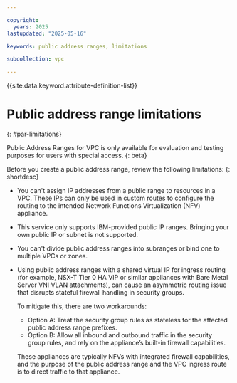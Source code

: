 ```yaml
---

copyright:
  years: 2025
lastupdated: "2025-05-16"

keywords: public address ranges, limitations

subcollection: vpc

---
```


{{site.data.keyword.attribute-definition-list}}

# Public address range limitations
{: #par-limitations}

Public Address Ranges for VPC is only available for evaluation and testing purposes for users with special access. 
{: beta}

Before you create a public address range, review the following limitations:
{: shortdesc}

* You can't assign IP addresses from a public range to resources in a VPC. These IPs can only be used in custom routes to configure the routing to the intended Network Functions Virtualization (NFV) appliance.
* This service only supports IBM-provided public IP ranges. Bringing your own public IP or subnet is not supported. 
*  You can't divide public address ranges into subranges or bind one to multiple VPCs or zones.
* Using public address ranges with a shared virtual IP for ingress routing (for example, NSX-T Tier 0 HA VIP or similar appliances with Bare Metal Server VNI VLAN attachments), can cause an asymmetric routing issue that disrupts stateful firewall handling in security groups. 

   To mitigate this, there are two workarounds:

   * Option A: Treat the security group rules as stateless for the affected public address range prefixes.
   * Option B: Allow all inbound and outbound traffic in the security group rules, and rely on the appliance’s built-in firewall capabilities.

   These appliances are typically NFVs with integrated firewall capabilities, and the purpose of the public address range and the VPC ingress route is to direct traffic to that appliance.
